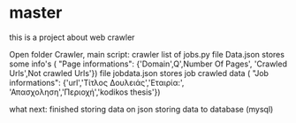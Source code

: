 # master

this is a project about web crawler


  Open folder Crawler, main script: crawler list of jobs.py
  file Data.json	 stores some info's ( "Page informations": {'Domain',Q',Number Of Pages', 'Crawled Urls',Not crawled Urls'})
  file jobdata.json stores job crawled data ( "Job informations": {'url','Τίτλος Δουλειάς','Εταιρία:', 'Απασχοληση','Περιοχή','kodikos thesis'})
  
what next:
  finished storing data on json
  storing data to database (mysql)
